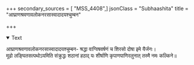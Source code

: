 +++
secondary_sources = [ "MSS_4408",]
jsonClass = "Subhaashita"
title = "आघ्राणश्रवणावलोकनरसास्वादादयश्चुम्बन"

+++

<details open><summary>Text</summary>

आघ्राणश्रवणावलोकनरसास्वादादयश्चुम्बन- श्रद्धा वाग्विषवर्षणं च शिरसो दोषा इमे यैर्जनः।  
मूढो लङ्घितसत्पथोऽयमिति संक्रुद्धः शठानां हठाद् यः शीर्षाणि कृपाणपाणिरलुनात् तस्मै नमः कल्किने॥
</details>
